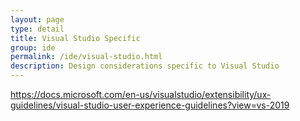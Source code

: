 ```yaml
---
layout: page
type: detail
title: Visual Studio Specific
group: ide
permalink: /ide/visual-studio.html
description: Design considerations specific to Visual Studio
---
```



https://docs.microsoft.com/en-us/visualstudio/extensibility/ux-guidelines/visual-studio-user-experience-guidelines?view=vs-2019
